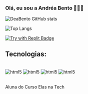 ### Olá, eu sou a Andréa Bento 🙋🏽‍♀️
![DeaBento GitHub stats](https://github-readme-stats.vercel.app/api?username=DeaBento&show_icons=true&theme=dracula)

![Top Langs](https://github-readme-stats.vercel.app/api/top-langs/?username=DeaBento&hide_progress=true)

[![Try with Replit Badge](https://replit.com/badge?caption=Try%20with%20Replit)](https://replit.com/@DeaBento)

## Tecnologias:

<div style="display: inline_block"><br>
    <img align= "center" alt= "html5" src= "https://img.shields.io/badge/HTML5-E34F26?style=for-the-badge&logo=html5&logoColor=white">
    <img align= "center" alt= "html5" src= "https://img.shields.io/badge/CSS3-1572B6?style=for-the-badge&logo=css3&logoColor=whitee">
    <img align= "center" alt= "html5" src= "https://img.shields.io/badge/Python-3776AB?style=for-the-badge&logo=python&logoColor=white">
    <img align= "center" alt= "html5" src= "https://img.shields.io/badge/Bootstrap-563D7C?style=for-the-badge&logo=bootstrap&logoColor=white">
</div><br>

Aluna do Curso Elas na Tech
